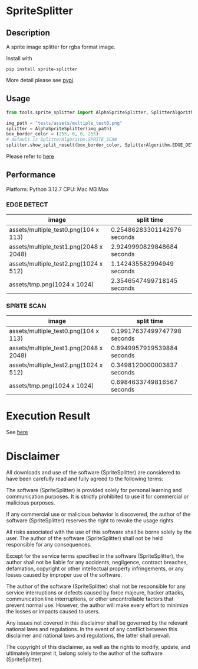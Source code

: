 # SpriteSplitter

## Description

A sprite image splitter for rgba format image.

Install with

```shell
pip install sprite-splitter
```

More detail please see [pypi](https://pypi.org/project/sprite-splitter/).

## Usage

```python
from tools.sprite_splitter import AlphaSpriteSplitter, SplitterAlgorithm

img_path = "tests/assets/multiple_test0.png"
splitter = AlphaSpriteSplitter(img_path)
box_border_color = (255, 0, 0, 255)
# default is SplitterAlgorithm.SPRITE_SCAN
splitter.show_split_result(box_border_color, SplitterAlgorithm.EDGE_DETECT)
```

Please refer to [here](./docs/usage.md)

## Performance

Platform: Python 3.12.7
CPU: Mac M3 Max

### EDGE DETECT

| image                                  | split time                  |
| -------------------------------------- | --------------------------- |
| assets/multiple_test0.png(104 x 113)   | 0.25486283301142976 seconds |
| assets/multiple_test1.png(2048 x 2048) | 2.9249990829848684 seconds  |
| assets/multiple_test2.png(1024 x 512)  | 1.142435582994949 seconds   |
| assets/tmp.png(1024 x 1024)            | 2.3546547499718145 seconds  |

### SPRITE SCAN

| image                                  | split time                  |
| -------------------------------------- | --------------------------- |
| assets/multiple_test0.png(104 x 113)   | 0.19917637499747798 seconds |
| assets/multiple_test1.png(2048 x 2048) | 0.8949957919539884 seconds  |
| assets/multiple_test2.png(1024 x 512)  | 0.3498120000003837 seconds  |
| assets/tmp.png(1024 x 1024)            | 0.6984633749816567 seconds  |

# Execution Result

See [here](./docs/result.md)

# Disclaimer

All downloads and use of the software (SpriteSplitter) are considered to have been carefully read and fully agreed to the following terms:

The software (SpriteSplitter) is provided solely for personal learning and communication purposes. It is strictly prohibited to use it for commercial or malicious purposes.

If any commercial use or malicious behavior is discovered, the author of the software (SpriteSplitter) reserves the right to revoke the usage rights.

All risks associated with the use of this software shall be borne solely by the user. The author of the software (SpriteSplitter) shall not be held responsible for any consequences.

Except for the service terms specified in the software (SpriteSplitter), the author shall not be liable for any accidents, negligence, contract breaches, defamation, copyright or other intellectual property infringements, or any losses caused by improper use of the software.

The author of the software (SpriteSplitter) shall not be responsible for any service interruptions or defects caused by force majeure, hacker attacks, communication line interruptions, or other uncontrollable factors that prevent normal use. However, the author will make every effort to minimize the losses or impacts caused to users.

Any issues not covered in this disclaimer shall be governed by the relevant national laws and regulations. In the event of any conflict between this disclaimer and national laws and regulations, the latter shall prevail.

The copyright of this disclaimer, as well as the rights to modify, update, and ultimately interpret it, belong solely to the author of the software (SpriteSplitter).
